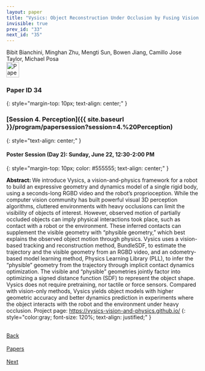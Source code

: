 ```yaml
---
layout: paper
title: "Vysics: Object Reconstruction Under Occlusion by Fusing Vision and Contact-Rich Physics"
invisible: true
prev_id: "33"
next_id: "35"
---
```

<div class="paper-authors">
  <div class="paper-author-box">
    <div class="paper-author-name">Bibit Bianchini, Minghan Zhu, Mengti Sun, Bowen Jiang, Camillo Jose Taylor, Michael Posa</div>
    <div class="paper-author-uni"></div>
  </div>
</div>

<div class="paper-pdf">
  <div>
    <a href="https://www.roboticsproceedings.org/rss21/p034.pdf" title="Download PDF" target="_blank">
      <img src="{{ site.baseurl }}/images/paper_link_cardinal_red.png" alt="Paper PDF" width="33" height="40" />
    </a>
  </div>
</div>

### Paper ID 34
{: style="margin-top: 10px; text-align: center;" }

### [Session 4. Perception]({{ site.baseurl }}/program/papersession?session=4.%20Perception)
{: style="text-align: center;" }

#### Poster Session (Day 2): Sunday, June 22, 12:30-2:00 PM
{: style="margin-top: 10px; color: #555555; text-align: center;" }

<b style="color: black;">Abstract: </b>We introduce Vysics, a vision-and-physics framework for a robot to build an expressive geometry and dynamics model of a single rigid body, using a seconds-long RGBD video and the robot’s proprioception. While the computer vision community has built powerful visual 3D perception algorithms, cluttered environments with heavy occlusions can limit the visibility of objects of interest. However, observed motion of partially occluded objects can imply physical interactions took place, such as contact with a robot or the environment. These inferred contacts can supplement the visible geometry with “physible geometry,” which best explains the observed object motion through physics. Vysics uses a vision-based tracking and reconstruction method, BundleSDF, to estimate the trajectory and the visible geometry from an RGBD video, and an odometry-based model learning method, Physics Learning Library (PLL), to infer the “physible” geometry from the trajectory through implicit contact dynamics optimization. The visible and “physible” geometries jointly factor into optimizing a signed distance function (SDF) to represent the object shape. Vysics does not require pretraining, nor tactile or force sensors. Compared with vision-only methods, Vysics yields object models with higher geometric accuracy and better dynamics prediction in experiments where the object interacts with the robot and the environment under heavy occlusion. Project page: https://vysics-vision-and-physics.github.io/
{: style="color:gray; font-size: 120%; text-align: justified;" }

<div class="paper-menu">
  <div class="paper-menu-inner">
    <a href="{{ site.baseurl }}/program/papers/33/" title="Previous Paper">
            <div class="paper-menu-icon">
                <i class="fas fa-arrow-left"></i><br>
                <span class="paper-menu-label">Back</span>
            </div>
        </a>
    <a href="{{ site.baseurl }}/program/papers" title="All Papers">
      <div class="paper-menu-icon">
        <i class="fas fa-list"></i><br>
        <span class="paper-menu-label">Papers</span>
      </div>
    </a>
    <a href="{{ site.baseurl }}/program/papers/35/" title="Next Paper">
            <div class="paper-menu-icon">
                <i class="fas fa-arrow-right"></i><br>
                <span class="paper-menu-label">Next</span>
            </div>
        </a>
  </div>
</div>
